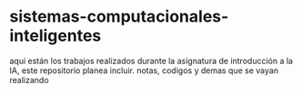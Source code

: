 # sistemas-computacionales-inteligentes
aquí  están  los trabajos realizados durante la asignatura de introducción a la IA,  este repositorio planea incluir. notas, codigos y demas que se vayan realizando
